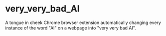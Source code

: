 # very_very_bad_AI
A tongue in cheek Chrome browser extension automatically changing every instance of the word "AI" on a webpage into "very very bad AI".
